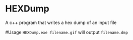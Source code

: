 # HEXDump
A c++ program that writes a hex dump of an input file

#Usage
`HEXDump.exe filename.gif`
will output `filename.dmp`
